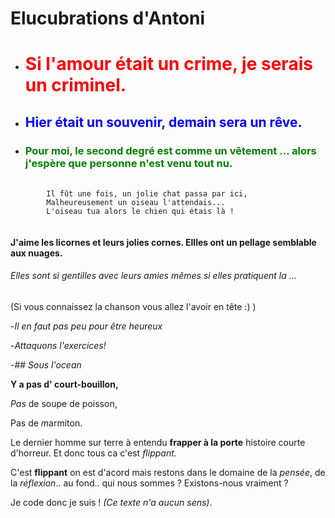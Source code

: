 # Elucubrations d'Antoni

* # <span style= "color:red"> Si l'amour était un crime, je serais un criminel. </span>

* ## <span style= "color: blue"> Hier était un souvenir, demain sera un rêve. </span>

* ### <span style= "color: green"> Pour moi, le second degré est comme un vêtement ... alors j'espère que personne n'est venu tout nu. </span>

<pre>
	<code>
		Il fût une fois, un jolie chat passa par ici,
		Malheureusement un oiseau l'attendais...
		L'oiseau tua alors le chien qui étais là !
	</code>
</pre>

#### J'aime les licornes et leurs jolies cornes. Ellles ont un pellage semblable aux nuages. ####
###### Elles sont si gentilles avec leurs amies mêmes si elles pratiquent la ... ######
(Si vous connaissez la chanson vous allez l'avoir en tête :) )

-*Il en faut pas peu pour être heureux*

-*Attaquons l'exercices!*

-## *Sous l'ocean*

**Y a pas d' court-bouillon,**

*Pas* de soupe de poisson,

Pas de *m*armiton.

Le dernier homme sur terre à entendu **frapper à la porte**
histoire courte d'horreur.
Et donc tous ca c'est *flippant.*

C'est **flippant** on est d'acord mais restons dans le domaine de la *pensée*, de la *réflexion*.. au fond.. qui nous sommes ? Existons-nous vraiment ?

Je code donc je suis ! *(Ce texte n'a aucun sens)*.

